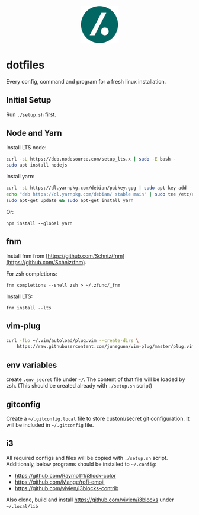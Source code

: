 <div align="center">
    <img src="./dot.png" width="100" />
</div>

# dotfiles

Every config, command and program for a fresh linux installation.

## Initial Setup

Run `./setup.sh` first.

## Node and Yarn

Install LTS node:

```bash
curl -sL https://deb.nodesource.com/setup_lts.x | sudo -E bash -
sudo apt install nodejs
```

Install yarn:

```bash
curl -sL https://dl.yarnpkg.com/debian/pubkey.gpg | sudo apt-key add -
echo "deb https://dl.yarnpkg.com/debian/ stable main" | sudo tee /etc/apt/sources.list.d/yarn.list
sudo apt-get update && sudo apt-get install yarn
```

Or:

```
npm install --global yarn
```

## fnm

Install fnm from [https://github.com/Schniz/fnm](https://github.com/Schniz/fnm).

For zsh completions:

```
fnm completions --shell zsh > ~/.zfunc/_fnm
```

Install LTS:

```
fnm install --lts
```

## vim-plug

```bash
curl -fLo ~/.vim/autoload/plug.vim --create-dirs \
    https://raw.githubusercontent.com/junegunn/vim-plug/master/plug.vim
```

## env variables

create `.env_secret` file under `~/`. The content of that file will be loaded by zsh. (This should be created already with `./setup.sh` script)

## gitconfig

Create a `~/.gitconfig.local` file to store custom/secret git configuration. It will be included in `~/.gitconfig` file.

## i3

All required configs and files will be copied with `./setup.sh` script. Additionaly, below programs should be installed to `~/.config`:

- https://github.com/Raymo111/i3lock-color
- https://github.com/Mange/rofi-emoji
- https://github.com/vivien/i3blocks-contrib

Also clone, build and install https://github.com/vivien/i3blocks under `~/.local/lib`
